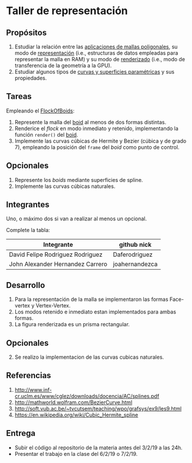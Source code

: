 # Taller de representación

## Propósitos

1. Estudiar la relación entre las [aplicaciones de mallas poligonales](https://github.com/VisualComputing/representation), su modo de [representación](https://en.wikipedia.org/wiki/Polygon_mesh) (i.e., estructuras de datos empleadas para representar la malla en RAM) y su modo de [renderizado](https://processing.org/tutorials/pshape/) (i.e., modo de transferencia de la geometría a la GPU).
2. Estudiar algunos tipos de [curvas y superficies paramétricas](https://github.com/VisualComputing/Curves) y sus propiedades.

## Tareas

Empleando el [FlockOfBoids](https://github.com/VisualComputing/frames/tree/master/examples/demos/FlockOfBoids):

1. Represente la malla del [boid](https://github.com/VisualComputing/frames/blob/master/examples/demos/FlockOfBoids/Boid.pde) al menos de dos formas distintas.
2. Renderice el _flock_ en modo inmediato y retenido, implementando la función ```render()``` del [boid](https://github.com/VisualComputing/frames/blob/master/examples/demos/FlockOfBoids/Boid.pde).
3. Implemente las curvas cúbicas de Hermite y Bezier (cúbica y de grado 7), empleando la posición del `frame` del _boid_ como punto de control.

## Opcionales

1. Represente los _boids_ mediante superficies de spline.
2. Implemente las curvas cúbicas naturales.

## Integrantes

Uno, o máximo dos si van a realizar al menos un opcional.

Complete la tabla:

| Integrante | github nick |
|------------|-------------|
|      David Felipe Rodriguez Rodriguez      |     Daferodriguez        |
|      John Alexander Hernandez Carrero      |    joahernandezca        |

## Desarrollo

1. Para la representación de la malla se implementaron las formas Face-vertex y Vertex-Vertex.
2. Los modos retenido e inmediato estan implementados para ambas formas.
3. La figura renderizada es un prisma rectangular.

## Opcionales
2. Se realizo la implementacion de las curvas cubicas naturales.

## Referencias
1. http://www.inf-cr.uclm.es/www/cglez/downloads/docencia/AC/splines.pdf
2. http://mathworld.wolfram.com/BezierCurve.html
3. http://soft.vub.ac.be/~tvcutsem/teaching/wpo/grafsys/ex9/les9.html
4. https://en.wikipedia.org/wiki/Cubic_Hermite_spline

## Entrega

* Subir el código al repositorio de la materia antes del 3/2/19 a las 24h.
* Presentar el trabajo en la clase del 6/2/19 o 7/2/19.
